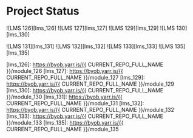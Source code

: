 # Project Status

![LMS 126][lms_126]
![LMS 127][lms_127]
![LMS 129][lms_129]
![LMS 130][lms_130]

![LMS 131][lms_131]
![LMS 132][lms_132]
![LMS 133][lms_133]
![LMS 135][lms_135]

<!-- Change REPO_NAME for the name of your repository -->
[lms_126]: https://byob.yarr.is/{{ CURRENT_REPO_FULL_NAME }}/module_126
[lms_127]: https://byob.yarr.is/{{ CURRENT_REPO_FULL_NAME }}/module_127
[lms_129]: https://byob.yarr.is/{{ CURRENT_REPO_FULL_NAME }}/module_129
[lms_130]: https://byob.yarr.is/{{ CURRENT_REPO_FULL_NAME }}/module_130
[lms_131]: https://byob.yarr.is/{{ CURRENT_REPO_FULL_NAME }}/module_131
[lms_132]: https://byob.yarr.is/{{ CURRENT_REPO_FULL_NAME }}/module_132
[lms_133]: https://byob.yarr.is/{{ CURRENT_REPO_FULL_NAME }}/module_133
[lms_135]: https://byob.yarr.is/{{ CURRENT_REPO_FULL_NAME }}/module_135